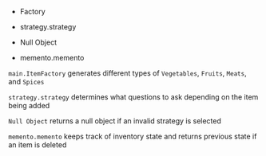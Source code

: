 - Factory

- strategy.strategy

- Null Object

- memento.memento

`main.ItemFactory` generates different types of `Vegetables`, `Fruits`, `Meats`, and `Spices`

`strategy.strategy` determines what questions to ask depending on the item being added 

`Null Object` returns a null object if an invalid strategy is selected

`memento.memento` keeps track of inventory state and returns previous state if an item is deleted 


